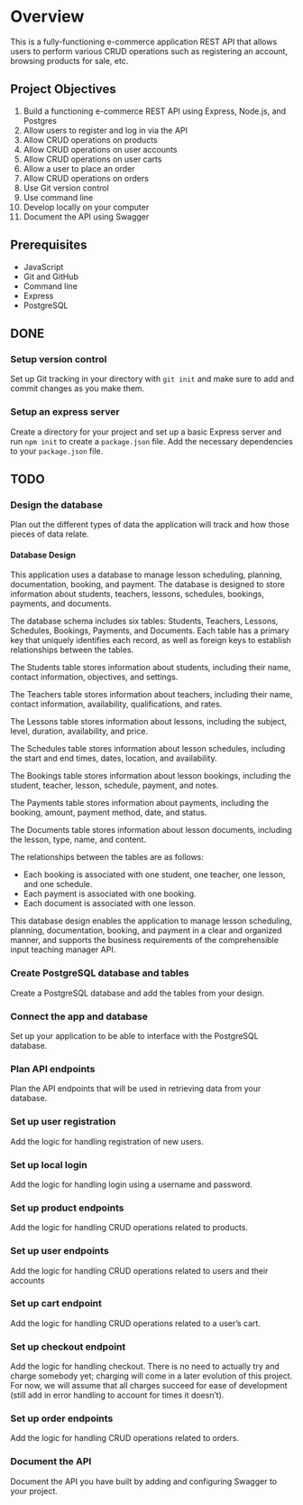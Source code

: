 # Overview

This is a fully-functioning e-commerce application REST API that allows users to perform various CRUD operations such as registering an account, browsing products for sale, etc.

## Project Objectives

1. Build a functioning e-commerce REST API using Express, Node.js, and Postgres
2. Allow users to register and log in via the API
3. Allow CRUD operations on products
4. Allow CRUD operations on user accounts
5. Allow CRUD operations on user carts
6. Allow a user to place an order
7. Allow CRUD operations on orders
8. Use Git version control
9. Use command line
10. Develop locally on your computer
11. Document the API using Swagger

## Prerequisites

- JavaScript
- Git and GitHub
- Command line
- Express
- PostgreSQL

## DONE

### Setup version control

Set up Git tracking in your directory with `git init` and make sure to add and commit changes as you make them.

### Setup an express server

Create a directory for your project and set up a basic Express server and run `npm init` to create a `package.json` file. Add the necessary dependencies to your `package.json` file.

## TODO

### Design the database

Plan out the different types of data the application will track and how those pieces of data relate.

#### Database Design

This application uses a database to manage lesson scheduling, planning, documentation, booking, and payment. The database is designed to store information about students, teachers, lessons, schedules, bookings, payments, and documents.

The database schema includes six tables: Students, Teachers, Lessons, Schedules, Bookings, Payments, and Documents. Each table has a primary key that uniquely identifies each record, as well as foreign keys to establish relationships between the tables.

The Students table stores information about students, including their name, contact information, objectives, and settings.

The Teachers table stores information about teachers, including their name, contact information, availability, qualifications, and rates.

The Lessons table stores information about lessons, including the subject, level, duration, availability, and price.

The Schedules table stores information about lesson schedules, including the start and end times, dates, location, and availability.

The Bookings table stores information about lesson bookings, including the student, teacher, lesson, schedule, payment, and notes.

The Payments table stores information about payments, including the booking, amount, payment method, date, and status.

The Documents table stores information about lesson documents, including the lesson, type, name, and content.

The relationships between the tables are as follows:

- Each booking is associated with one student, one teacher, one lesson, and one schedule.
- Each payment is associated with one booking.
- Each document is associated with one lesson.

This database design enables the application to manage lesson scheduling, planning, documentation, booking, and payment in a clear and organized manner, and supports the business requirements of the comprehensible input teaching manager API.

### Create PostgreSQL database and tables

Create a PostgreSQL database and add the tables from your design.

### Connect the app and database

Set up your application to be able to interface with the PostgreSQL database.

### Plan API endpoints

Plan the API endpoints that will be used in retrieving data from your database.

### Set up user registration

Add the logic for handling registration of new users.

### Set up local login

Add the logic for handling login using a username and password.

### Set up product endpoints

Add the logic for handling CRUD operations related to products.

### Set up user endpoints

Add the logic for handling CRUD operations related to users and their accounts

### Set up cart endpoint

Add the logic for handling CRUD operations related to a user’s cart.

### Set up checkout endpoint

Add the logic for handling checkout. There is no need to actually try and charge somebody yet; charging will come in a later evolution of this project. For now, we will assume that all charges succeed for ease of development (still add in error handling to account for times it doesn’t).

### Set up order endpoints

Add the logic for handling CRUD operations related to orders.

### Document the API

Document the API you have built by adding and configuring Swagger to your project.